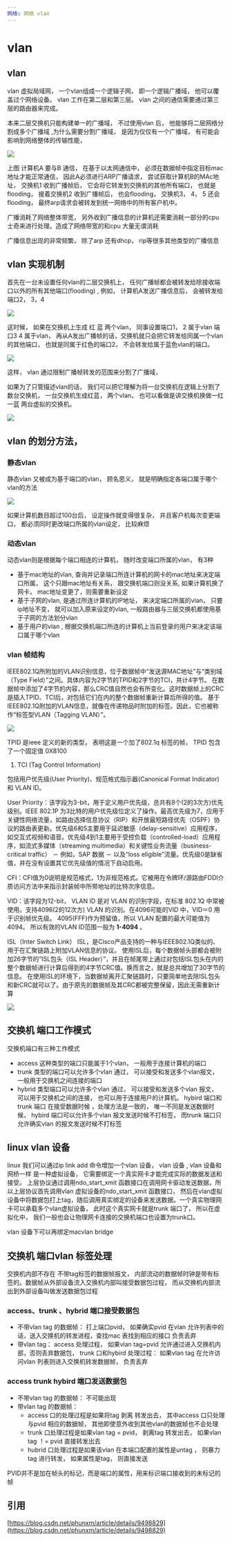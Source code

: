 ```yaml
---
网络: 网络 vlan
---
```


# vlan

## vlan

vlan 虚拟局域网， 一个vlan组成一个逻辑子网， 即一个逻辑广播域， 他可以覆盖过个网络设备。 vlan 工作在第二层和第三层。 vlan 之间的通信需要通过第三层的路由器来完成。

本来二层交换机只能构建单一的广播域， 不过使用vlan 后， 他能够将二层网络分割成多个广播域 ,为什么需要分割广播域， 是因为仅仅有一个广播域， 有可能会影响到网络整体的传输性能，

![](../../.gitbook/assets/vlan.png)

上图 计算机A 要与B 通信， 在基于以太网通信中， 必须在数据帧中指定目标mac地址才能正常通信， 因此A必须进行ARP广播请求， 尝试获取计算机B的MAc地址， 交换机1 收到广播帧后， 它会将它转发到交换机的其他所有端口， 也就是flooding， 接着交换机2 收到广播帧后， 也会flooding， 交换机3， 4， 5 还会flooding， 最终arp请求会被转发到统一网络中的所有客户机中。

广播消耗了网络整体带宽， 另外收到广播信息的计算机还需要消耗一部分的cpu士奇来进行处理。造成了网络带宽的和cpu 大量无谓消耗

广播信息出现的非常频繁， 除了arp 还有dhcp， rip等很多其他类型的广播信息

## vlan 实现机制

首先在一台未设置任何vlan的二层交换机上， 任何广播帧都会被转发给除接收端口以外的所有其他端口\(flooding\) , 例如， 计算机A发送广播信息后， 会被转发给端口2， 3，4

![](../../.gitbook/assets/vlan1.png)

这时候， 如果在交换机上生成 红 蓝 两个vlan， 同事设置端口1， 2 属于vlan 端口3 4 属于vlan， 再从A发出广播帧的话，交换机就只会把它转发给同属一个vlan的其他端口， 也就是同属于红色的端口2， 不会转发给属于蓝色vlan的端口。

![](../../.gitbook/assets/vlan2.png)

这样， vlan 通过限制广播帧转发的范围来分割了广播域，

如果为了只管描述vlan的话， 我们可以把它理解为将一台交换机在逻辑上分割了数台交换机， 一台交换机生成红蓝， 两个vlan， 也可以看做是讲交换机换做一红一蓝 两台虚拟的交换机。

![](../../.gitbook/assets/vlan3.png)

## vlan 的划分方法，

### 静态vlan

静态vlan 又被成为基于端口的vlan， 顾名思义， 就是明确指定各端口属于哪个vlan的方法

![](../../.gitbook/assets/vlan4.png)

如果计算机数目超过100台后， 设定操作就变得很复杂， 并且客户机每次变更端口， 都必须同时更改端口所属的vlan设定， 比较麻烦

### 动态vlan

动态vlan则是根据每个端口相连的计算机， 随时改变端口所属的vlan， 有3种

* 基于mac地址的vlan, 查询并记录端口所连计算机的网卡的mac地址来决定端口所属， 这个只跟mac地址有关系， 跟交换机端口则没关系, 如果计算机换了网卡， mac地址变更了，则需要重新设定
* 基于子网的vlan, 是通过所连计算机的IP地址， 来决定端口所属的vlan， 只要ip地址不变， 就可以加入原来设定的vlan, 一般路由器与三层交换机都使用基于子网的方法划分vlan
* 基于用户的vlan , 根据交换机端口所连的计算机上当前登录的用户来决定该端口属于哪个vlan

### vlan 帧结构

IEEE802.1Q所附加的VLAN识别信息，位于数据帧中“发送源MAC地址”与“类别域（Type Field）”之间。具体内容为2字节的TPID和2字节的TCI，共计4字节。 在数据帧中添加了4字节的内容，那么CRC值自然也会有所变化。这时数据帧上的CRC是插入TPID、TCI后，对包括它们在内的整个数据帧重新计算后所得的值。 基于IEEE802.1Q附加的VLAN信息，就像在传递物品时附加的标签。因此，它也被称作“标签型VLAN（Tagging VLAN）”。

![](../../.gitbook/assets/vlan5.png)

TPID 是ieee 定义的新的类型， 表明这是一个加了802.1q 标签的帧， TPID 包含了一个固定值 0X8100

1. TCI \(Tag Control Information\) 

包括用户优先级\(User Priority\)、规范格式指示器\(Canonical Format Indicator\)和 VLAN ID。

User Priority：该字段为3-bit，用于定义用户优先级，总共有8个\(2的3次方\)优先级别。IEEE 802.1P 为3比特的用户优先级位定义了操作。最高优先级为7，应用于关键性网络流量，如路由选择信息协议（RIP）和开放最短路径优先（OSPF）协议的路由表更新。优先级6和5主要用于延迟敏感（delay-sensitive）应用程序，如交互式视频和语音。优先级4到1主要用于受控负载（controlled-load）应用程序，如流式多媒体（streaming multimedia）和关键性业务流量（business-critical traffic） － 例如，SAP 数据 － 以及“loss eligible”流量。优先级0是缺省值，并在没有设置其它优先级值的情况下自动启用。

CFI：CFI值为0说明是规范格式，1为非规范格式。它被用在令牌环/源路由FDDI介质访问方法中来指示封装帧中所带地址的比特次序信息。

VID：该字段为12-bit， VLAN ID 是对 VLAN 的识别字段，在标准 802.1Q 中常被使用。支持4096\(2的12次方\) VLAN 的识别。在4096可能的VID 中，VID＝0 用于识别帧优先级。 4095\(FFF\)作为预留值，所以 VLAN 配置的最大可能值为4094。 所以有效的VLAN ID范围一般为  **1-4094** 。

ISL（Inter Switch Link） ISL，是Cisco产品支持的一种与IEEE802.1Q类似的、用于在汇聚链路上附加VLAN信息的协议。 使用ISL后，每个数据帧头部都会被附加26字节的“ISL包头（ISL Header）”，并且在帧尾带上通过对包括ISL包头在内的整个数据帧进行计算后得到的4字节CRC值。换而言之，就是总共增加了30字节的信息。 在使用ISL的环境下，当数据帧离开汇聚链路时，只要简单地去除ISL包头和新CRC就可以了。由于原先的数据帧及其CRC都被完整保留，因此无需重新计算

![](../../.gitbook/assets/vlan6.png)

## 交换机 端口工作模式

交换机端口有三种工作模式

* access 这种类型的端口只能属于1个vlan， 一般用于连接计算机的端口
* trunk 类型的端口可以允许多个vlan 通过， 可以接受和发送多个vlan报文， 一般用于交换机之间连接的端口
* hybrid 类型端口可以允许多个vlan 通过， 可以接受和发送多个vlan 报文， 可以用于交换机之间的连接， 也可以用于连接用户的计算机。 hybird 端口和trunk 端口 在接受数据时候 ，处理方法是一致的， 唯一不同是发送数据时候， hybird 端口可以允许多个vlan 报文发送时候不打标签， 而trunk 端口只允许确实vlan 的报文发送时候不打标签

## linux vlan 设备

linux 我们可以通过ip link add 命令增加一个vlan 设备， vlan 设备 , vlan 设备和网桥一样 是一种虚拟设备， 它需要绑定一个真实网卡才能完成实际的数据发送和接受。 上层协议通过调用ndo\_start\_xmit 函数接口在调用网卡驱动发送数据，所以上层协议首先调用vlan 虚拟设备的ndo\_start\_xmit 函数接口， 然后在vlan虚拟设备中将数据包打上tag，随后调用真实绑定的设备来发送数据。一个真实物理网卡可以承载多个vlan虚拟设备， 此时这个真实网卡就是trunk 端口了， 所以在虚拟化中， 我们一般也会让物理网卡连接的交换机端口也设置为trunk口。

vlan 设备下可以再绑定macvlan bridge

## 交换机 端口vlan 标签处理

交换机内部不存在 不带tag标签的数据帧报文， 内部流动的数据帧时钟是带有标签的。数据帧从外部设备流入交换机内部叫接受数据包过程， 而从交换机内部流出到外部设备叫做发送数据包过程

### access、trunk 、hybrid 端口接受数据包

* 不带vlan tag 的数据帧： 打上端口pvid， 如果确实pvid 在vlan 允许列表中的话，送入交换机的转发进程，查找mac 表找到相应的接口 负责丢弃
* 带vlan tag： access 处理过程， 如果vlan tag=pvid 允许通过进入交换机内部，否则丢弃数据包， trunk 口和hybird 处理过程： 如果vlan tag 在允许访问vlan 列表则进入交换机转发数据帧， 负责丢弃

### access trunk hybird 端口发送数据包

* 不带vlan tag 的数据帧： 不可能出现
* 带vlan tag 的数据帧：
  * access 口的处理过程是如果将tag 剥离 转发出去， 其中access 口只处理与pvid 相应的数据帧， 其他即使意外收到其他vlan的数据帧也不会处理
  * trunk 口处理过程是如果vlan tag = pvid， 剥离tag 转发出去， 如果vlan tag ！= pvid 直接转发出去
  * hubrid 口处理过程是如果该vlan 在本端口配置的属性是untag ， 则暴力tag 进行转发， 如果属性是tag， 则直接发送

PVID并不是加在帧头的标记，而是端口的属性，用来标识端口接收到的未标记的帧

## 引用

[https://blog.csdn.net/phunxm/article/details/9498829](https://blog.csdn.net/phunxm/article/details/9498829)

